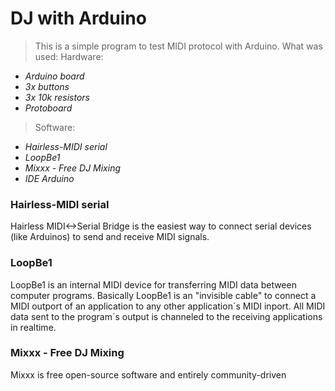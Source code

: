# DJ with Arduino

> This is a simple program to test MIDI protocol with Arduino. What was used:
> Hardware:
- _Arduino board_
- _3x buttons_
- _3x 10k resistors_
- _Protoboard_
> Software:
- _Hairless-MIDI serial_
- _LoopBe1_
- _Mixxx - Free DJ Mixing_
- _IDE Arduino_

### Hairless-MIDI serial
Hairless MIDI<->Serial Bridge is the easiest way to connect serial devices (like Arduinos) to send and receive MIDI signals.
### LoopBe1
LoopBe1 is an internal MIDI device for transferring MIDI data between computer programs. Basically LoopBe1 is an "invisible cable" to connect a MIDI outport of an application to any other application´s MIDI inport.
All MIDI data sent to the program´s output is channeled to the receiving applications in realtime.
### Mixxx - Free DJ Mixing
Mixxx is free open-source software and entirely community-driven
